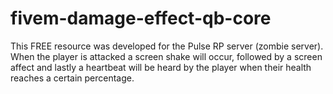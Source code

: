 # fivem-damage-effect-qb-core
This FREE resource was developed for the Pulse RP server (zombie server). When the player is attacked a screen shake will occur, followed by a screen affect and lastly a heartbeat will be heard by the player when their health reaches a certain percentage.
